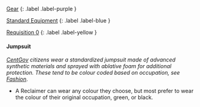 
[Gear](Game/Gear-List)
{: .label .label-purple }

[Standard Equipment](Game/Standard-Equipment)
{: .label .label-blue }

[Requisition 0](Game/Deployment#Requisition)
{: .label .label-yellow }
#### Jumpsuit
*[CentGov](Game/Terms-And-Jargon#CentGov) citizens wear a standardized jumpsuit made of advanced synthetic materials and sprayed with ablative foam for additional protection. These tend to be colour coded based on occupation, see [Fashion](Game/Earth#Fashion)*.

* A Reclaimer can wear any colour they choose, but most prefer to wear the colour of their original occupation, green, or black.
